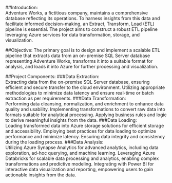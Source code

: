 ##Introduction:  
Adventure Works, a fictitious company, maintains a comprehensive database reflecting its operations. To harness insights from this data and facilitate informed decision-making, an Extract, Transform, Load (ETL) pipeline is essential. The project aims to construct a robust ETL pipeline leveraging Azure services for data transformation, storage, and visualization.

##Objective:
The primary goal is to design and implement a scalable ETL pipeline that extracts data from an on-premise SQL Server database representing Adventure Works, transforms it into a suitable format for analysis, and loads it into Azure for further processing and visualization.

##Project Components:
###Data Extraction:  
Extracting data from the on-premise SQL Server database, ensuring efficient and secure transfer to the cloud environment.
Utilizing appropriate methodologies to minimize data latency and ensure real-time or batch extraction as per requirements.
###Data Transformation:  
Performing data cleansing, normalization, and enrichment to enhance data quality and usability.
Implementing transformations to convert raw data into formats suitable for analytical processing.
Applying business rules and logic to derive meaningful insights from the data.
###Data Loading:  
Loading transformed data into Azure storage solutions for efficient storage and accessibility.
Employing best practices for data loading to optimize performance and minimize latency.
Ensuring data integrity and consistency during the loading process.
###Data Analysis:  
Utilizing Azure Synapse Analytics for advanced analytics, including data exploration, ad-hoc querying, and machine learning.
Leveraging Azure Databricks for scalable data processing and analytics, enabling complex transformations and predictive modeling.
Integrating with Power BI for interactive data visualization and reporting, empowering users to gain actionable insights from the data.
